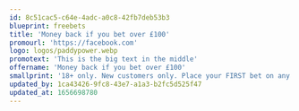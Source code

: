 ```yaml
---
id: 8c51cac5-c64e-4adc-a0c8-42fb7deb53b3
blueprint: freebets
title: 'Money back if you bet over £100'
promourl: 'https://facebook.com'
logo: logos/paddypower.webp
promotext: 'This is the big text in the middle'
offername: 'Money back if you bet over £100'
smallprint: '18+ only. New customers only. Place your FIRST bet on any Football market and if it loses we will refund your stake in CASH. Max refund for this offer is £20. Only deposits made using cards will qualify for this promotion. T&Cs apply.'
updated_by: 1ca43426-9fc8-43e7-a1a3-b2fc5d525f47
updated_at: 1656698780
---
```


